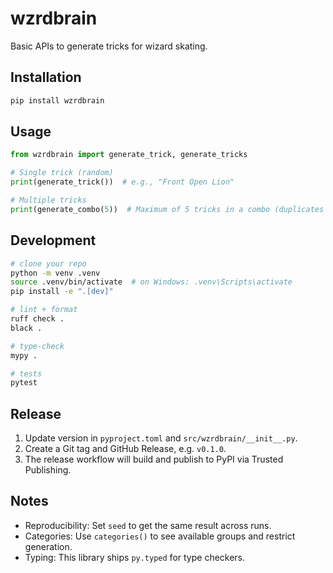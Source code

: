 # wzrdbrain

Basic APIs to generate tricks for wizard skating.

## Installation

```bash
pip install wzrdbrain
```

## Usage

```python
from wzrdbrain import generate_trick, generate_tricks

# Single trick (random)
print(generate_trick())  # e.g., "Front Open Lion"

# Multiple tricks
print(generate_combo(5))  # Maximum of 5 tricks in a combo (duplicates allowed)
```

## Development

```bash
# clone your repo
python -m venv .venv
source .venv/bin/activate  # on Windows: .venv\Scripts\activate
pip install -e ".[dev]"

# lint + format
ruff check .
black .

# type-check
mypy .

# tests
pytest
```

## Release

1. Update version in `pyproject.toml` and `src/wzrdbrain/__init__.py`.
2. Create a Git tag and GitHub Release, e.g. `v0.1.0`.
3. The release workflow will build and publish to PyPI via Trusted Publishing.

## Notes

- Reproducibility: Set `seed` to get the same result across runs.
- Categories: Use `categories()` to see available groups and restrict generation.
- Typing: This library ships `py.typed` for type checkers.